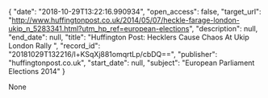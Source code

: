 {
  "date": "2018-10-29T13:22:16.990934", 
  "open_access": false, 
  "target_url": "http://www.huffingtonpost.co.uk/2014/05/07/heckle-farage-london-ukip_n_5283341.html?utm_hp_ref=european-elections", 
  "description": null, 
  "end_date": null, 
  "title": "Huffington Post: Hecklers Cause Chaos At Ukip London Rally ", 
  "record_id": "20181029T132216/l+KSqXj881omqrtLp/cbDQ==", 
  "publisher": "huffingtonpost.co.uk", 
  "start_date": null, 
  "subject": "European Parliament Elections 2014"
}

None